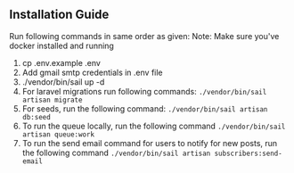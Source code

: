 ## Installation Guide
Run following commands in same order as given:
Note: Make sure you've docker installed and running
1. cp .env.example .env
2. Add gmail smtp credentials in .env file
3. ./vendor/bin/sail up -d
5. For laravel migrations run following commands:
    `./vendor/bin/sail artisan migrate`
6. For seeds, run the following command:
    `./vendor/bin/sail artisan db:seed`
7. To run the queue locally, run the following command
    `./vendor/bin/sail artisan queue:work`
8. To run the send email command for users to notify for new posts, run the following command
    `./vendor/bin/sail artisan subscribers:send-email`
    